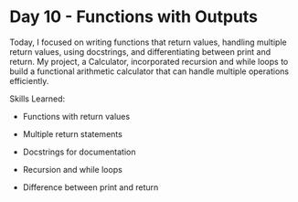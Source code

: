 # Day 10 - Functions with Outputs

Today, I focused on writing functions that return values, handling multiple return values, using docstrings, and differentiating between print and return. My project, a Calculator, incorporated recursion and while loops to build a functional arithmetic calculator that can handle multiple operations efficiently.

Skills Learned:

- Functions with return values

- Multiple return statements

- Docstrings for documentation

- Recursion and while loops

- Difference between print and return
